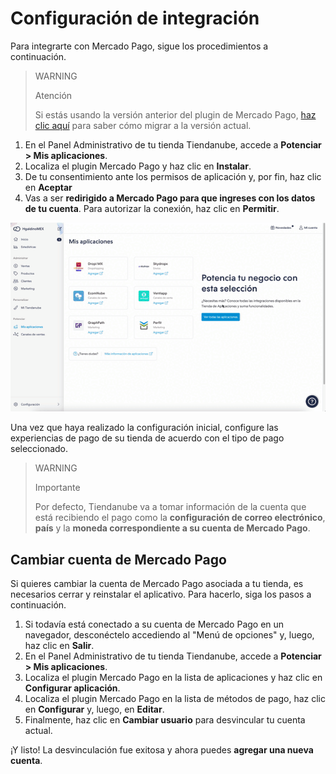# Configuración de integración
 
Para integrarte con Mercado Pago, sigue los procedimientos a continuación.

> WARNING
>
> Atención
>
> Si estás usando la versión anterior del plugin de Mercado Pago, [haz clic aquí](/developers/es/docs/nuvemshop/how-tos/migration) para saber cómo migrar a la versión actual.
 
1. En el Panel Administrativo de tu tienda Tiendanube, accede a **Potenciar > Mis aplicaciones**. 
2. Localiza el plugin Mercado Pago y haz clic en **Instalar**.
3. De tu consentimiento ante los permisos de aplicación y, por fin, haz clic en **Aceptar**
4. Vas a ser **redirigido a Mercado Pago para que ingreses con los datos de tu cuenta**. Para autorizar la conexión, haz clic en **Permitir**.

<center>

![Integration - Nuvemshop](/images/nuvemshop/plugin-mp-es.gif)

</center>

Una vez que haya realizado la configuración inicial, configure las experiencias de pago de su tienda de acuerdo con el tipo de pago seleccionado.

> WARNING
>
> Importante
>
> Por defecto, Tiendanube va a tomar información de la cuenta que está recibiendo el pago como la **configuración de correo electrónico**, **país** y la **moneda correspondiente a su cuenta de Mercado Pago**.

## Cambiar cuenta de Mercado Pago

Si quieres cambiar la cuenta de Mercado Pago asociada a tu tienda, es necesarios cerrar y reinstalar el aplicativo. Para hacerlo, siga los pasos a continuación.

1. Si todavía está conectado a su cuenta de Mercado Pago en un navegador, desconéctelo accediendo al "Menú de opciones" y, luego, haz clic en **Salir**.
2. En el Panel Administrativo de tu tienda Tiendanube, accede a **Potenciar > Mis aplicaciones**. 
3. Localiza el plugin Mercado Pago en la lista de aplicaciones y haz clic en **Configurar aplicación**.
4. Localiza el plugin Mercado Pago en la lista de métodos de pago, haz clic en **Configurar** y, luego, en **Editar**.
5. Finalmente, haz clic en **Cambiar usuario** para desvincular tu cuenta actual.

¡Y listo! La desvinculación fue exitosa y ahora puedes **agregar una nueva cuenta**.